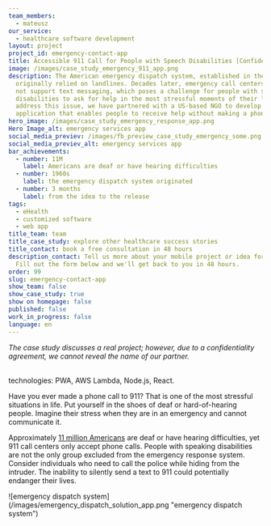 ```yaml
---
team_members:
  - mateusz
our_service:
  - healthcare software development
layout: project
project_id: emergency-contact-app
title: Accessible 911 Call for People with Speech Disabilities [Confidential Project]
image: /images/case_study_emergency_911_app.png
description: The American emergency dispatch system, established in the 1960s,
  originally relied on landlines. Decades later, emergency call centers still do
  not support text messaging, which poses a challenge for people with speech
  disabilities to ask for help in the most stressful moments of their lives. To
  address this issue, we have partnered with a US-based NGO to develop an
  application that enables people to receive help without making a phone call.
hero_image: /images/case_study_emergency_response_app.png
Hero Image_alt: emergency services app
social_media_previev: /images/fb_preview_case_study_emergency_some.png
social_media_previev_alt: emergency services app
bar_achievements:
  - number: 11M
    label: Americans are deaf or have hearing difficulties
  - number: 1960s
    label: the emergency dispatch system originated
  - number: 3 months
    label: from the idea to the release
tags:
  - eHealth
  - customized software
  - web app
title_team: team
title_case_study: explore other healthcare success stories
title_contact: book a free consultation in 48 hours
description_contact: Tell us more about your mobile project or idea for an app.
  Fill out the form below and we'll get back to you in 48 hours.
order: 99
slug: emergency-contact-app
show_team: false
show_case_study: true
show on homepage: false
published: false
work_in_progress: false
language: en
---
```

*The case study discusses a real project; however, due to a confidentiality agreement, we cannot reveal the name of our partner.*

<TitleWithIcon sectionTitle="technologies" titleIcon="/images/skills.svg" titleIconAlt="technologies" />

<Gallery images='[{"src":"/images/pwa_stack_logo.svg","alt":"PWA"},{"src":"/images/aws_stack_logo.svg","alt":"AWS Lambda"},{"src":"/images/node.png","alt":"Node.js"},{"src":"/images/react_stack_logo.svg","alt":"React"}]' />

\
technologies: PWA, AWS Lambda, Node.js, React.

<TitleWithIcon sectionTitle="problem: non-inclusive emergency dispatch system" titleIcon="/images/icon_title_about.svg" titleIconAlt="problem" />

Have you ever made a phone call to 911? That is one of the most stressful situations in life. Put yourself in the shoes of deaf or hard-of-hearing people. Imagine their stress when they are in an emergency and cannot communicate it. 

Approximately [11 million Americans](https://nationaldeafcenter.org/faq/how-many-deaf-people-live-in-the-united-states/) are deaf or have hearing difficulties, yet 911 call centers only accept phone calls. People with speaking disabilities are not the only group excluded from the emergency response system. Consider individuals who need to call the police while hiding from the intruder. The inability to silently send a text to 911 could potentially endanger their lives.

<div className="image">![emergency dispatch system](/images/emergency_dispatch_solution_app.png "emergency dispatch system")</div>